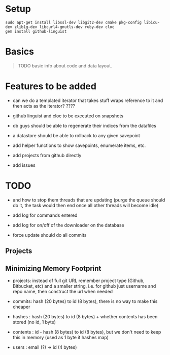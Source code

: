 # Setup

    sudo apt-get install libssl-dev libgit2-dev cmake pkg-config libicu-dev zlib1g-dev libcurl4-gnutls-dev ruby-dev cloc
    gem install github-linguist    

# Basics

> TODO basic info about code and data layout.

# Features to be added


- can we do a templated iterator that takes stuff wraps reference to it and then acts as the iterator? ????

- github linguist and cloc to be executed on snapshots
- db guys should be able to regenerate their indices from the datafiles
- a datastore should be able to rollback to any given savepoint
- add helper functions to show savepoints, enumerate items, etc. 
- add projects from github directly
- add issues


# TODO

- and how to stop them threads that are updating (purge the queue should do it, the task would then end once all other threads will become idle)

- add log for commands entered
- add log for on/off of the downloader on the database


- force update should do all commits


## Projects

## Minimizing Memory Footprint


- projects: instead of full git URL remember project type (Github, Bitbucket, etc) and a smaller string, i.e. for github just username and repo name, then construct the url when needed

- commits: hash (20 bytes) to id (8 bytes), there is no way to make this cheaper

- hashes : hash (20 bytes) to id (8 bytes) + whether contents has been stored (no id, 1 byte)

- contents : id - hash (8 bytes) to id (8 bytes), but we don't need to keep this in memory (used as 1 byte it hashes map)

- users : email (?) -> id (4 bytes)


